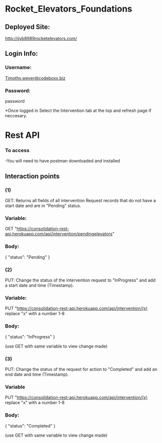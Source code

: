 # Rocket_Elevators_Foundations




## Deployed Site:
http://jjyb8989rocketelevators.com/

## Login Info:
### Username:
Timothy.wever@codeboxx.biz
### Password:
password

*Once logged in Select the Intervention tab at the top and refresh page if neccesary.







# Rest API

### To access
-You will need to have postman downloaded and installed

## Interaction points

### (1) 
GET: Returns all fields of all intervention Request records that do not have a start
date and are in "Pending" status.
### Variable:
GET "https://consolidation-rest-api.herokuapp.com/api/intervention/pendingelevators"
### Body:

{
    "status": "Pending"
}



### (2)
PUT: Change the status of the intervention request to "InProgress" and add a start
date and time (Timestamp).
### Variable:
PUT "https://consolidation-rest-api.herokuapp.com/api/intervention/(x) 
replace "x" with a number 1-8
### Body:

{
    "status": "InProgress"
}

(use GET with same variable to view change made)



### (3)
PUT: Change the status of the request for action to "Completed" and add an end
date and time (Timestamp).
### Variable
PUT "https://consolidation-rest-api.herokuapp.com/api/intervention/(x) 
replace "x" with a number 1-8
### Body:

{
    "status": "Completed"
}

(use GET with same variable to view change made)
